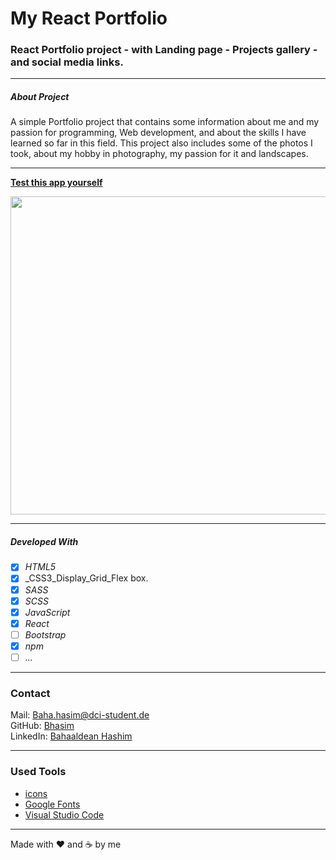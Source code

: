 # My React Portfolio





### React Portfolio project - with Landing page - Projects gallery - and social media links.

---

##### About Project

A simple Portfolio project that contains some information about me and my passion for programming, Web development, and about the skills I have learned so far in this field.
This project also includes some of the photos I took, about my hobby in photography, my passion for it and landscapes.

---

**[Test this app yourself](https://bhasim.github.io/protfolio-Baha/)**

<img src="images/bhasim-github.gif"  width="999" height="509"/>

---

##### Developed With

- [x] _HTML5_
- [x] \_CSS3_Display_Grid_Flex box.
- [x] _SASS_
- [x] _SCSS_
- [x] _JavaScript_
- [x] _React_
- [ ] _Bootstrap_
- [x] _npm_
- [ ] _..._

---

### Contact

Mail: <Baha.hasim@dci-student.de><br>
GitHub: [Bhasim](https://github.com/)<br>
LinkedIn: [Bahaaldean Hashim](https://www.linkedin.com/in/bahaaldean-hashim-598463103)

---

### Used Tools

- [icons](https://fonts.google.com/icons?selected=Material+Icons)
- [Google Fonts](https://fonts.google.com/)
- [Visual Studio Code](https://code.visualstudio.com/)

---

Made with ❤️ and ☕ by me

